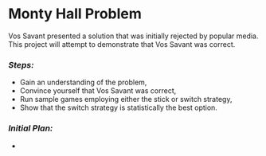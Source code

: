 # Monty Hall Problem

Vos Savant presented a solution that was initially rejected by popular media. This project will attempt to demonstrate that Vos Savant was correct.

### _Steps:_

- Gain an understanding of the problem,
- Convince yourself that Vos Savant was correct,
- Run sample games employing either the stick or switch strategy,
- Show that the switch strategy is statistically the best option.

### _Initial Plan:_

-
